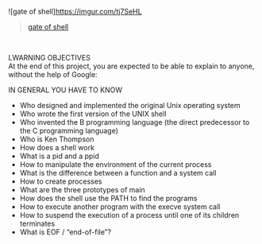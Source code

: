 ![gate of shell]https://imgur.com/tj7SeHL <blockquote class="imgur-embed-pub" lang="en" data-id="tj7SeHL"  ><a href="//imgur.com/tj7SeHL">gate of shell</a></blockquote><script async src="//s.imgur.com/min/embed.js" charset="utf-8"></script><br>

LWARNING OBJECTIVES<br>
At the end of this project, you are expected to be able to explain to anyone, without the help of Google:<br>

IN GENERAL YOU HAVE TO KNOW<br>
- Who designed and implemented the original Unix operating system<br>
- Who wrote the first version of the UNIX shell<br>
- Who invented the B programming language (the direct predecessor to the C programming language)<br>
- Who is Ken Thompson<br>
- How does a shell work<br>
- What is a pid and a ppid<br>
- How to manipulate the environment of the current process<br>
- What is the difference between a function and a system call<br>
- How to create processes<br>
- What are the three prototypes of main<br>
- How does the shell use the PATH to find the programs<br>
- How to execute another program with the execve system call<br>
- How to suspend the execution of a process until one of its children terminates<br>
- What is EOF / “end-of-file”?<br>
